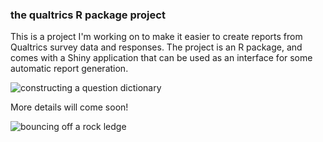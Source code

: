 ### the qualtrics R package project

This is a project I'm working on to make it easier to create reports from 
Qualtrics survey data and responses. The project is an R package, and 
comes with a Shiny application that can be used as an interface for 
some automatic report generation. 

![constructing a question dictionary](https://giant.gfycat.com/ThoughtfulCreamyKoalabear.gif)

More details will come soon!

![bouncing off a rock ledge](https://media.giphy.com/media/3oEdvd6Cv6VAFFWESI/giphy.gif)
